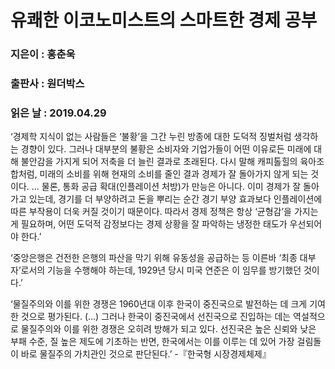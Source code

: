 # 유쾌한 이코노미스트의 스마트한 경제 공부
### 지은이 : 홍춘욱
### 출판사 : 원더박스
### 읽은 날 : 2019.04.29

‘경제학 지식이 없는 사람들은 ‘불황’을 그간 누린 방종에 대한 도덕적 징벌처럼 생각하는 경향이 있다. 그러나 대부분의 불황은 소비자와 기업가들이 어떤 이유로든 미래에 대해 불안감을 가지게 되어 저축을 더 늘린 결과로 초래된다. 다시 말해 캐피톨힐의 육아조합처럼, 미래의 소비를 위해 현재의 소비를 줄인 결과 경제가 잘 돌아가지 않게 되는 것이다.
…
물론, 통화 공급 확대(인플레이션 처방)가 만능은 아니다. 이미 경제가 잘 돌아가고 있는데, 경기를 더 부양하려고 돈을 뿌리는 순간 경기 부양 효과보다 인플레이션에 따른 부작용이 더욱 커질 것이기 때문이다. 따라서 경제 정책은 항상 ‘균형감’을 가지는 게 필요하며, 어떤 도덕적 감정보다는 경제 상황을 잘 파악하는 냉정한 태도가 우선되어야 한다.’

‘중앙은행은 건전한 은행의 파산을 막기 위해 유동성을 공급하는 등 이른바 ‘최종 대부자’로서의 기능을 수행해야 하는데, 1929년 당시 미국 연준은 이 임무를 방기했던 것이다.’

‘물질주의와 이를 위한 경쟁은 1960년대 이후 한국이 중진국으로 발전하는 데 크게 기여한 것으로 평가된다. (…) 그러나 한국이 중진국에서 선진국으로 진입하는 데는 역설적으로 물질주의와 이를 위한 경쟁은 오히려 방해가 되고 있다. 선진국은 높은 신뢰와 낮은 부패 수준, 질 높은 제도에 기초하는 반면, 한국에서는 이를 이루는 데 있어 가장 걸림돌이 바로 물질주의 가치관인 것으로 판단된다.’
-『한국형 시장경제체제』